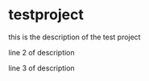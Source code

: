 # testproject
this is the description of the test project

line 2 of description

line 3 of description

